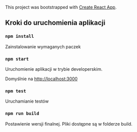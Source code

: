 This project was bootstrapped with [Create React App](https://github.com/facebook/create-react-app).

## Kroki do uruchomienia aplikacji

### `npm install`

Zainstalowanie wymaganych paczek

### `npm start`

Uruchomienie aplikacji w trybie developerskim.

Domyślnie na [http://localhost:3000](http://localhost:3000)

### `npm test`

Uruchamianie testów

### `npm run build`

Postawienie wersji finalnej. Pliki dostępne są w folderze build. 
